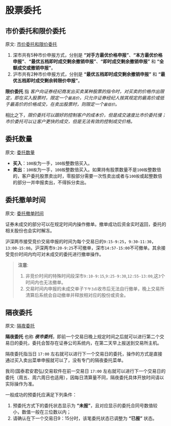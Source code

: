 # 股票委托

## 市价委托和限价委托

原文: [市价委托和限价委托](https://edu.gtja.com/app/common/news-detail.html?id=1324&navFa=6&navCh=投资课堂&categoryId=202)

1. 深市共有5种市价申报方式，分别是 **“对手方最优价格申报”**、**“本方最优价格申报”**、**“最优五档即时成交剩余撤销申报”**、**“即时成交剩余撤销申报”** 和 **“全额成交或撤销申报”**。
2. 沪市共有2种市价申报方式，分别是 **“最优五档即时成交剩余撤销申报”** 和 **“最优五档即时成交剩余转限价申报”**。

**限价委托** 指 *客户向证券经纪商发出买卖某种股票的指令时，对买卖的价格作出限定，即在买入股票时，限定一个`最高价`，只允许证券经纪人按其规定的最高价或低于最高价的价格成交，在卖出股票时，则限定一个`最低价`。*

相比之下，*限价委托可以跟好的控制客户的成本价，但是成交速度比市价委托慢；市价委托可以让客户更快的成交，但是无法有效的控制成交价格。*

## 委托数量

原文: [委托数量](https://edu.gtja.com/app/common/news-detail.html?id=1325&navFa=6&navCh=投资课堂&categoryId=202)

- **买入**：`100股`为一手，`100股`整数倍买入。
- **卖出**：`100股`为一手，`100股`整数倍买入。如果持有股票数量不是`100股`整数倍的，客户委托股票卖出时，零股部分需要一次性卖出或者与`100股`或起整数倍的部分一并申报卖出，不得拆分卖出。

## 委托撤单时间

原文: [委托撤单时间](https://edu.gtja.com/app/common/news-detail.html?id=1313&navFa=6&navCh=投资课堂&categoryId=202)

证券未成交的部分可以在规定时间内操作撤单。撤单成功后资金实时返回，委托的相关股份也会实时解冻。

沪深两市接受竞价交易申报的时间为每个交易日的`9:15-9:25`，`9:30-11:30`，`13:00-15:00`。沪深两市`9:20-9:25`不可撤单，深市`14:57-15:00`不可撤单。其余接受竞价时间内均可对未成交的委托进行撤单操作。

> **注意**:
>
> 1. 非竞价时间的特殊时间段深市`9:10-9:15`,`9:25-9:30`,`12:55-13:00`,这`3`个时间内也无法撤单。
> 2. 交易时间内申报的未成交单子`下午3点`收市后无法自行撤单，晚上交易所清算后系统会自动撤单并释放相对应的股份或资金。

## 隔夜委托

原文: [隔夜委托](https://edu.gtja.com/app/common/news-detail.html?id=1318&navFa=6&navCh=投资课堂&categoryId=202)

**隔夜委托** 也称 ***夜市委托***，即前一个交易日晚上规定时间之后就可以进行第二个交易日的委托，委托会暂存在证券公司系统内，在第二天早上报送到交易所主机。

隔夜委托指当日 `17:00` 左右就可以进行下一个交易日的委托，操作的方式是直接通过买入卖出菜单申报就可以了，没有专门的隔夜委托菜单。

我司(国泰君安君弘)交易软件在前一交易日 `17:00` 左右就可以进行下一个交易日的委托（周五、周六周日也适用），因每日清算量不同，隔夜委托具体开放时间请以实际操作为准。

一般成功的预委托应满足下列条件：

1. 预委托方式下的委托状态显示为 **“未报”**，且对应显示的委托合同号数值较小，数值一般在三位数以内；
2. 请确认在下一个交易日9：15分时，该笔委托状态已调整为 **“已报”** 状态。
